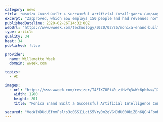 ```yaml
---
category: news
title: "Monica Enand Built a Successful Artificial Intelligence Company. Now She’s Worried About AI Aiding Bigotry."
excerpt: "Zapproved, which now employs 150 people and had revenues north of $20 million last year, has been using artificial intelligence to search discovery materials in court records since shortly after its inception. But applying AI to legal matters has made Enand, who is 4-foot-10 but speaks with the confidence of a linebacker, aware of the ..."
publishedDateTime: 2020-02-26T14:32:00Z
webUrl: "https://www.wweek.com/technology/2020/02/26/monica-enand-built-a-successful-artificial-intelligence-company-now-shes-worried-about-ai-aiding-bigotry/"
type: article
quality: 34
heat: 34
published: false

provider:
  name: Willamette Week
  domain: wweek.com

topics:
  - AI

images:
  - url: "https://www.wweek.com/resizer/T43IXZUPt40_ziHvYq3wWc6ph6w=/1200x0/filters:quality(100)/s3.amazonaws.com/arc-wordpress-client-uploads/wweek/wp-content/uploads/2020/02/25143143/MonicaEnand_Zapproved.jpg"
    width: 1200
    height: 801
    title: "Monica Enand Built a Successful Artificial Intelligence Company. Now She’s Worried About AI Aiding Bigotry."

secured: "VeqW1WDUdUZfmmFslts3c0SS11LciS5Vry0m2qVGMJdU000RiZBh6QG+4FooMsZCNkVFL8mtFrR8D7eUqtxF4b+418FK3lvqf2iVpTvQcYzJH9zxaz2KRAsmn20vDpt6xjO//ULQNXflCIUtESsDFQ8VCi/Vi20LHBUt0MaxdaSpVDQFWxVDzA3UEvrN+OAKZL+w05zTnfeNtJ9P/KdDAimiM+b6KipF8HJp3ARNRoEagANoSyiLjTwIHo2HhTU7sW255Niv5Qn5l/GFntcrbK3Onu4Q4E5RdWUOE823YKGWk9QYOZ6mr8HTAMcKuoZLIoW4BeCWMMIZh1U9KgjYkW+D/OIr9hCrlI7loh3qoIpOXsZ+/iEouHzuT/OL1QR95ydv1M41KGRqUoLOHOBk4vW38ataL0VHcSEFH3X/n9E/yEVRRuyfIQfvpGTyvPwo3/LGsnpsW1JWvpLoMiJU5CVS212sqUkXeeAtdZD3wrg=;7OmjIoYlGiTg2vXkDtLpMw=="
---
```


